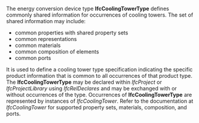 The energy conversion device type **IfcCoolingTowerType** defines commonly shared information for occurrences of cooling towers. The set of shared information may include:

* common properties with shared property sets
* common representations
* common materials
* common composition of elements
* common ports

It is used to define a cooling tower type specification indicating the specific product information that is common to all occurrences of that product type. The **IfcCoolingTowerType** may be declared within _IfcProject_ or _IfcProjectLibrary_ using _IfcRelDeclares_ and may be exchanged with or without occurrences of the type. Occurrences of **IfcCoolingTowerType** are represented by instances of _IfcCoolingTower_. Refer to the documentation at _IfcCoolingTower_ for supported property sets, materials, composition, and ports.
